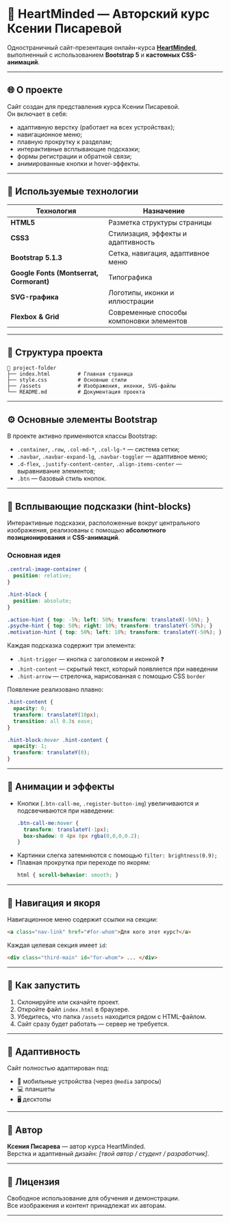 # 💖 HeartMinded — Авторский курс Ксении Писаревой

Одностраничный сайт-презентация онлайн-курса [**HeartMinded**](https://pkpal-uhobp.github.io/site/), выполненный с использованием **Bootstrap 5** и **кастомных CSS-анимаций**.

---

## 🌐 О проекте

Сайт создан для представления курса Ксении Писаревой.  
Он включает в себя:
- адаптивную верстку (работает на всех устройствах);
- навигационное меню;
- плавную прокрутку к разделам;
- интерактивные всплывающие подсказки;
- формы регистрации и обратной связи;
- анимированные кнопки и hover-эффекты.

---

## 🧩 Используемые технологии

| Технология | Назначение |
|-------------|-------------|
| **HTML5** | Разметка структуры страницы |
| **CSS3** | Стилизация, эффекты и адаптивность |
| **Bootstrap 5.1.3** | Сетка, навигация, адаптивное меню |
| **Google Fonts (Montserrat, Cormorant)** | Типографика |
| **SVG-графика** | Логотипы, иконки и иллюстрации |
| **Flexbox & Grid** | Современные способы компоновки элементов |

---

## 🧭 Структура проекта

```
📁 project-folder
├── index.html         # Главная страница
├── style.css          # Основные стили
├── /assets            # Изображения, иконки, SVG-файлы
└── README.md          # Документация проекта
```

---

## ⚙️ Основные элементы Bootstrap

В проекте активно применяются классы Bootstrap:
- `.container`, `.row`, `.col-md-*`, `.col-lg-*` — система сетки;
- `.navbar`, `.navbar-expand-lg`, `.navbar-toggler` — адаптивное меню;
- `.d-flex`, `.justify-content-center`, `.align-items-center` — выравнивание элементов;
- `.btn` — базовый стиль кнопок.

---

## 💬 Всплывающие подсказки (hint-blocks)

Интерактивные подсказки, расположенные вокруг центрального изображения, реализованы с помощью **абсолютного позиционирования** и **CSS-анимаций**.

### Основная идея
```css
.central-image-container {
  position: relative;
}

.hint-block {
  position: absolute;
}

.action-hint { top: -5%; left: 50%; transform: translateX(-50%); }
.psyche-hint { top: 50%; right: 10%; transform: translateY(-50%); }
.motivation-hint { top: 50%; left: 10%; transform: translateY(-50%); }
```

Каждая подсказка содержит три элемента:
- `.hint-trigger` — кнопка с заголовком и иконкой ❓  
- `.hint-content` — скрытый текст, который появляется при наведении  
- `.hint-arrow` — стрелочка, нарисованная с помощью CSS `border`

Появление реализовано плавно:
```css
.hint-content {
  opacity: 0;
  transform: translateY(10px);
  transition: all 0.3s ease;
}

.hint-block:hover .hint-content {
  opacity: 1;
  transform: translateY(0);
}
```

---

## 🎨 Анимации и эффекты

- Кнопки (`.btn-call-me`, `.register-button-img`) увеличиваются и подсвечиваются при наведении:
  ```css
  .btn-call-me:hover {
    transform: translateY(-1px);
    box-shadow: 0 4px 8px rgba(0,0,0,0.2);
  }
  ```
- Картинки слегка затемняются с помощью `filter: brightness(0.9);`
- Плавная прокрутка при переходе по якорям:
  ```css
  html { scroll-behavior: smooth; }
  ```

---

## 🧭 Навигация и якоря

Навигационное меню содержит ссылки на секции:
```html
<a class="nav-link" href="#for-whom">Для кого этот курс?</a>
```

Каждая целевая секция имеет `id`:
```html
<div class="third-main" id="for-whom"> ... </div>
```

---

## 🚀 Как запустить

1. Склонируйте или скачайте проект.
2. Откройте файл `index.html` в браузере.
3. Убедитесь, что папка `/assets` находится рядом с HTML-файлом.
4. Сайт сразу будет работать — сервер не требуется.

---

## 📱 Адаптивность

Сайт полностью адаптирован под:
- 📱 мобильные устройства (через `@media` запросы)
- 💻 планшеты
- 🖥️ десктопы

---

## 🧠 Автор

**Ксения Писарева** — автор курса HeartMinded.  
Верстка и адаптивный дизайн: *[твой автор / студент / разработчик]*.

---

## 📄 Лицензия

Свободное использование для обучения и демонстрации.  
Все изображения и контент принадлежат их авторам.

---

